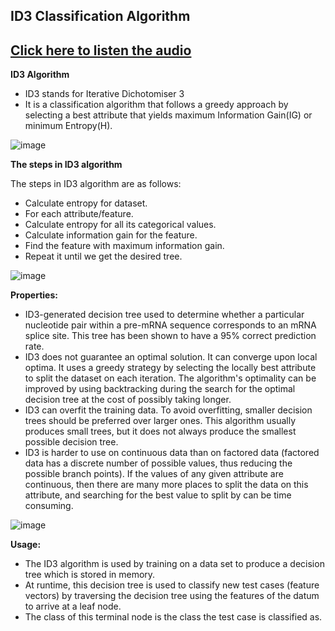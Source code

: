 ## ID3 Classification Algorithm
## [Click here to listen the audio](https://drive.google.com/file/d/1NqBP2fzdED-0DvxH8zU47hfBTq4Lcutz/view?usp=sharing)

**ID3 Algorithm**
- ID3 stands for Iterative Dichotomiser 3
- It is a classification algorithm that follows a greedy approach by selecting a best attribute that yields maximum Information Gain(IG) or minimum Entropy(H).

![image](https://user-images.githubusercontent.com/79050917/144039498-aecdc84f-33e9-4dae-b4e2-205e308e7771.png)

**The steps in ID3 algorithm**

The steps in ID3 algorithm are as follows:
- Calculate entropy for dataset.
- For each attribute/feature.
- Calculate entropy for all its categorical values.
- Calculate information gain for the feature.
- Find the feature with maximum information gain.
- Repeat it until we get the desired tree.

![image](https://user-images.githubusercontent.com/79050917/144039548-657048fc-31bf-4435-92a1-7b55d1616081.png)

**Properties:**
- ID3-generated decision tree used to determine whether a particular nucleotide pair within a pre-mRNA sequence corresponds to an mRNA splice site. This tree has been shown to have a 95% correct prediction rate.
- ID3 does not guarantee an optimal solution. It can converge upon local optima. It uses a greedy strategy by selecting the locally best attribute to split the dataset on each iteration. The algorithm's optimality can be improved by using backtracking during the search for the optimal decision tree at the cost of possibly taking longer.
- ID3 can overfit the training data. To avoid overfitting, smaller decision trees should be preferred over larger ones. This algorithm usually produces small trees, but it does not always produce the smallest possible decision tree.
- ID3 is harder to use on continuous data than on factored data (factored data has a discrete number of possible values, thus reducing the possible branch points). If the values of any given attribute are continuous, then there are many more places to split the data on this attribute, and searching for the best value to split by can be time consuming.

![image](https://user-images.githubusercontent.com/79050917/144039654-95d06aa8-1970-4348-ae6e-5b2a1347775e.png)

**Usage:**
- The ID3 algorithm is used by training on a data set to produce a decision tree which is stored in memory. 
- At runtime, this decision tree is used to classify new test cases (feature vectors) by traversing the decision tree using the features of the datum to arrive at a leaf node. 
- The class of this terminal node is the class the test case is classified as.
